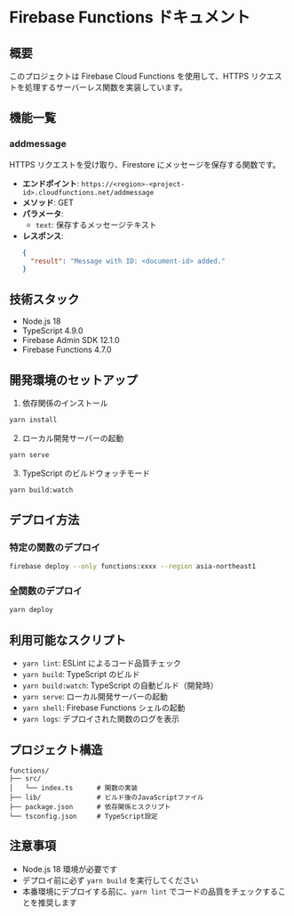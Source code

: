 # Firebase Functions ドキュメント

## 概要

このプロジェクトは Firebase Cloud Functions を使用して、HTTPS リクエストを処理するサーバーレス関数を実装しています。

## 機能一覧

### addmessage

HTTPS リクエストを受け取り、Firestore にメッセージを保存する関数です。

- **エンドポイント**: `https://<region>-<project-id>.cloudfunctions.net/addmessage`
- **メソッド**: GET
- **パラメータ**:
  - `text`: 保存するメッセージテキスト
- **レスポンス**:
  ```json
  {
    "result": "Message with ID: <document-id> added."
  }
  ```

## 技術スタック

- Node.js 18
- TypeScript 4.9.0
- Firebase Admin SDK 12.1.0
- Firebase Functions 4.7.0

## 開発環境のセットアップ

1. 依存関係のインストール

```bash
yarn install
```

2. ローカル開発サーバーの起動

```bash
yarn serve
```

3. TypeScript のビルドウォッチモード

```bash
yarn build:watch
```

## デプロイ方法

### 特定の関数のデプロイ

```bash
firebase deploy --only functions:xxxx --region asia-northeast1
```

### 全関数のデプロイ

```bash
yarn deploy
```

## 利用可能なスクリプト

- `yarn lint`: ESLint によるコード品質チェック
- `yarn build`: TypeScript のビルド
- `yarn build:watch`: TypeScript の自動ビルド（開発時）
- `yarn serve`: ローカル開発サーバーの起動
- `yarn shell`: Firebase Functions シェルの起動
- `yarn logs`: デプロイされた関数のログを表示

## プロジェクト構造

```
functions/
├── src/
│   └── index.ts      # 関数の実装
├── lib/              # ビルド後のJavaScriptファイル
├── package.json      # 依存関係とスクリプト
└── tsconfig.json     # TypeScript設定
```

## 注意事項

- Node.js 18 環境が必要です
- デプロイ前に必ず `yarn build` を実行してください
- 本番環境にデプロイする前に、`yarn lint` でコードの品質をチェックすることを推奨します
